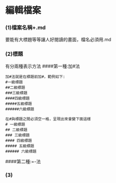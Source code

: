編輯檔案
================
### (1)檔案名稱+.md
要能有大標題等等讓人好閱讀的畫面，檔名必須用.md

### (2)標題
有分兩種表示方法
####第一種:加#法

    加#法就是在標題前加#，範例如下:
    #一級標題  
    ##二級標題  
    ###三級標題  
    ####四級標題  
    #####五級標題  
    ######六級標題

    在#與標題之間必須空一格，呈現出來會變下面這樣
    # 一級標題  
    ## 二級標題  
    ### 三級標題  
    #### 四級標題  
    ##### 五級標題  
    ###### 六級標題  
  
####第二種:=-法

### (3)
